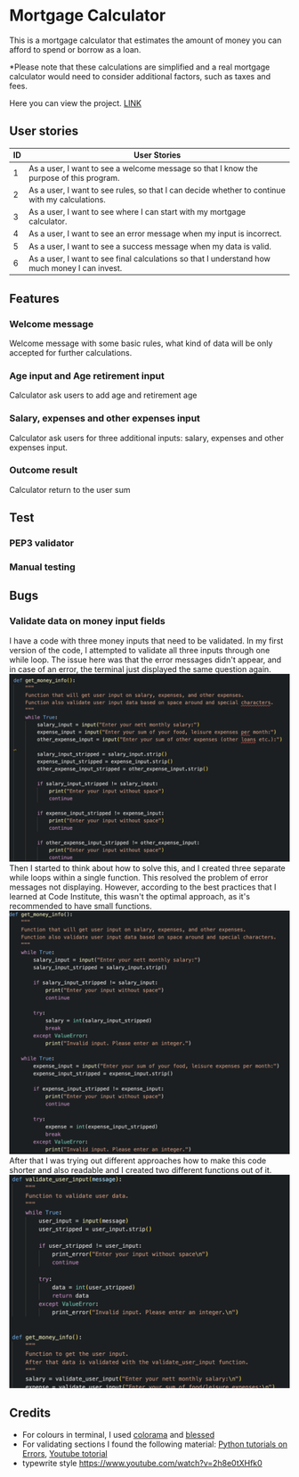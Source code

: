 # Mortgage Calculator

This is a mortgage calculator that estimates the amount of money you can afford to spend or borrow as a loan. 

*Please note that these calculations are simplified and a real mortgage calculator would need to consider additional factors, such as taxes and fees.

Here you can view the project. [LINK](https://ninaschulte-mortgagecalculator-4bb5d57d1e7f.herokuapp.com/)
## User stories
| ID | User Stories |
|----|--------------|
| 1  | As a user, I want to see a welcome message so that I know the purpose of this program. |
| 2  | As a user, I want to see rules, so that I can decide whether to continue with my calculations. |
| 3  | As a user, I want to see where I can start with my mortgage calculator. |
| 4  | As a user, I want to see an error message when my input is incorrect. |
| 5  | As a user, I want to see a success message when my data is valid. |
| 6  | As a user, I want to see final calculations so that I understand how much money I can invest. |
## Features
### Welcome message
Welcome message with some basic rules, what kind of data will be only accepted for further calculations.
### Age input and Age retirement input
Calculator ask users to add age and retirement age
### Salary, expenses and other expenses input
Calculator ask users for three additional inputs: salary, expenses and other expenses input.
### Outcome result
Calculator return to the user sum

## Test
### PEP3 validator
### Manual testing

## Bugs
### Validate data on money input fields
I have a code with three money inputs that need to be validated. In my first version of the code, I attempted to validate all three inputs through one while loop. The issue here was that the error messages didn't appear, and in case of an error, the terminal just displayed the same question again. ![Image Alt Text](documentation/first_version.png)
Then I started to think about how to solve this, and I created three separate while loops within a single function. This resolved the problem of error messages not displaying. However, according to the best practices that I learned at Code Institute, this wasn't the optimal approach, as it's recommended to have small functions. ![Image Alt Text](documentation/second_version.png)
After that I was trying out different approaches how to make this code shorter and also readable and I created two different functions out of it. ![Image Alt Text](documentation/third_version.png)

## Credits
- For colours in terminal, I used [colorama]([https://pypi.org/project/colorama/](https://www.programcreek.com/python/?CodeExample=print+success)https://www.programcreek.com/python/?CodeExample=print+success) and [blessed](https://pypi.org/project/blessed/)
- For validating sections I found the following material: [Python tutorials on Errors](https://docs.python.org/3/tutorial/errors.html), [Youtube totorial]([[https://pypi.org/project/colorama/](https://www.programcreek.com/python/?CodeExample=print+success)https://www.programcreek.com/python/?CodeExample=print+success](https://www.youtube.com/watch?v=LUWyA3m_-r0&t=644s)https://www.youtube.com/watch?v=LUWyA3m_-r0&t=644s)
- typewrite style https://www.youtube.com/watch?v=2h8e0tXHfk0
